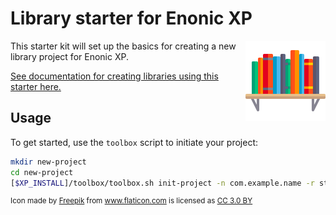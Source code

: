 # Library starter for Enonic XP

<img align="right" alt="Starter Lib Logo" width="128" src="./src/main/resources/assets/icon.svg">

This starter kit will set up the basics for creating a new library project for Enonic XP.

[See documentation for creating libraries using this starter here.](https://github.com/enonic/starter-lib/blob/master/docs/index.adoc)

## Usage

To get started, use the `toolbox` script to initiate your project:

```bash
mkdir new-project
cd new-project
[$XP_INSTALL]/toolbox/toolbox.sh init-project -n com.example.name -r starter-lib
```


<sup>Icon made by <a href="http://www.freepik.com" title="Freepik">Freepik</a> from <a href="https://www.flaticon.com/" title="Flaticon">www.flaticon.com</a> is licensed as <a href="http://creativecommons.org/licenses/by/3.0/" title="Creative Commons BY 3.0" target="_blank">CC 3.0 BY</a></sup>